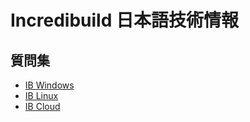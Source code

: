 # Incredibuild 日本語技術情報
## 質問集
- [IB Windows](questions/windows-ja.md)
- [IB Linux](questions/linux-ja.md)
- [IB Cloud](questions/cloud-ja.md)
